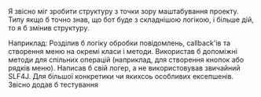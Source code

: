 Я звісно міг зробити структуру з точки зору маштабування проекту. Типу якщо б точно знав, що бот буде з складнішою логікою, і більше дій, то я б змінив структуру.

Наприклад:
  Розділив б логіку обробки повідомлень, callback'ів та створення меню на окремі класи і методи.
  Використав б допоміжні методи для спільних операцій (наприклад, для створення кнопок або рядків меню).
  Написав б свій логер, а не використовував звичайний SLF4J. Для більшої конкретики чи якихсоь особливих ексепшенів.
  Звісно додав б тестування
